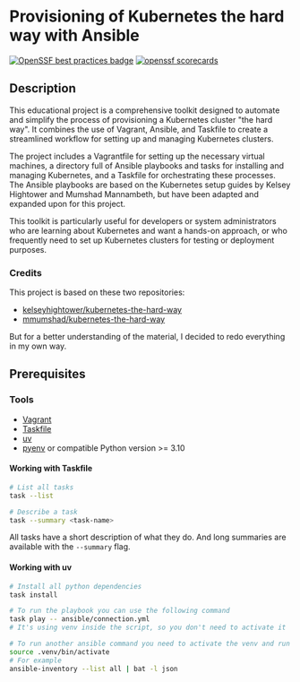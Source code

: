 # Provisioning of Kubernetes the hard way with Ansible

[![OpenSSF best practices badge](https://www.bestpractices.dev/projects/8789/badge)](https://www.bestpractices.dev/en/projects/8789)
[![openssf scorecards](https://api.securityscorecards.dev/projects/github.com/GeekOpsUA/k8s-hard-way-ansible/badge)](https://api.securityscorecards.dev/projects/github.com/GeekOpsUA/k8s-hard-way-ansible)

## Description

This educational project is a comprehensive toolkit designed to automate and simplify the process of
provisioning a Kubernetes cluster "the hard way".
It combines the use of Vagrant, Ansible, and Taskfile to create a streamlined workflow for
setting up and managing Kubernetes clusters.

The project includes a Vagrantfile for setting up the necessary virtual machines,
a directory full of Ansible playbooks and tasks for installing and managing Kubernetes,
and a Taskfile for orchestrating these processes.
The Ansible playbooks are based on the Kubernetes setup guides by Kelsey Hightower and Mumshad Mannambeth,
but have been adapted and expanded upon for this project.

This toolkit is particularly useful for developers or system administrators who are
learning about Kubernetes and want a hands-on approach, or who frequently need to
set up Kubernetes clusters for testing or deployment purposes.

### Credits

This project is based on these two repositories:

- [kelseyhightower/kubernetes-the-hard-way](https://github.com/kelseyhightower/kubernetes-the-hard-way)
- [mmumshad/kubernetes-the-hard-way](https://github.com/mmumshad/kubernetes-the-hard-way)

But for a better understanding of the material, I decided to redo everything in my own way.

## Prerequisites

### Tools

- [Vagrant](https://www.vagrantup.com)
- [Taskfile](https://taskfile.dev)
- [uv](https://astral.sh/blog/uv)
- [pyenv](https://github.com/pyenv/pyenv/wiki#suggested-build-environment) or compatible Python version >= 3.10

#### Working with Taskfile

```bash
# List all tasks
task --list

# Describe a task
task --summary <task-name>
```

All tasks have a short description of what they do.
And long summaries are available with the `--summary` flag.

#### Working with uv

```bash
# Install all python dependencies
task install

# To run the playbook you can use the following command
task play -- ansible/connection.yml
# It's using venv inside the script, so you don't need to activate it

# To run another ansible command you need to activate the venv and run the command
source .venv/bin/activate
# For example
ansible-inventory --list all | bat -l json
```
